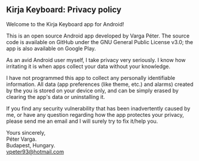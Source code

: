 ## Kirja Keyboard: Privacy policy

Welcome to the Kirja Keyboard app for Android!

This is an open source Android app developed by Varga Péter. The source code is available on GitHub under the GNU General Public License v3.0; the app is also available on Google Play.

As an avid Android user myself, I take privacy very seriously.
I know how irritating it is when apps collect your data without your knowledge.

I have not programmed this app to collect any personally identifiable information. All data (app preferences (like theme, etc.) and alarms) created by the you is stored on your device only, and can be simply erased by clearing the app's data or uninstalling it.

If you find any security vulnerability that has been inadvertently caused by me, or have any question regarding how the app protectes your privacy, please send me an email and I will surely try to fix it/help you.

Yours sincerely,  
Péter Varga.  
Budapest, Hungary.  
vpeter93@hotmail.com
